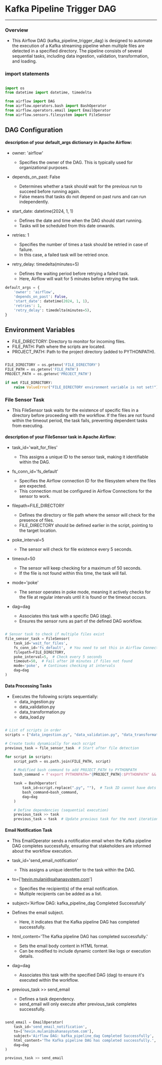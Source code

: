 # Kafka Pipeline Trigger DAG

***

### Overview

- This Airflow DAG (kafka_pipeline_trigger_dag) is designed to automate the execution of a Kafka streaming pipeline when
  multiple files are detected in a specified directory. The pipeline consists of several sequential tasks, including
  data ingestion, validation, transformation, and loading.

### import statements

```python

import os
from datetime import datetime, timedelta

from airflow import DAG
from airflow.operators.bash import BashOperator
from airflow.operators.email import EmailOperator
from airflow.sensors.filesystem import FileSensor

```

## DAG Configuration

#### description of your default_args dictionary in Apache Airflow:

- owner: 'airflow'

    - Specifies the owner of the DAG. This is typically used for organizational purposes.

- depends_on_past: False

    - Determines whether a task should wait for the previous run to succeed before running again.
    - False means that tasks do not depend on past runs and can run independently.

- start_date: datetime(2024, 1, 1)

    - Defines the date and time when the DAG should start running.
    - Tasks will be scheduled from this date onwards.

- retries: 1

    - Specifies the number of times a task should be retried in case of failure.
    - In this case, a failed task will be retried once.

- retry_delay: timedelta(minutes=5)
    - Defines the waiting period before retrying a failed task.
    - Here, Airflow will wait for 5 minutes before retrying the task.

```python
default_args = {
    'owner': 'airflow',
    'depends_on_past': False,
    'start_date': datetime(2024, 1, 1),
    'retries': 1,
    'retry_delay': timedelta(minutes=5),
}
```

## Environment Variables

- FILE_DIRECTORY: Directory to monitor for incoming files.
- FILE_PATH: Path where the scripts are located.
- PROJECT_PATH: Path to the project directory (added to PYTHONPATH).

```python

FILE_DIRECTORY = os.getenv('FILE_DIRECTORY')
FILE_PATH = os.getenv('FILE_PATH')
PROJECT_PATH = os.getenv('PROJECT_PATH')

if not FILE_DIRECTORY:
    raise ValueError("FILE_DIRECTORY environment variable is not set!")

```

### File Sensor Task

- This FileSensor task waits for the existence of specific files in a directory before proceeding with the workflow. If
  the files are not found within the timeout period, the task fails, preventing dependent tasks from executing.

#### description of your FileSensor task in Apache Airflow:

- task_id='wait_for_files'

    - This assigns a unique ID to the sensor task, making it identifiable within the DAG.

- fs_conn_id='fs_default'

    - Specifies the Airflow connection ID for the filesystem where the files are expected.
    - This connection must be configured in Airflow Connections for the sensor to work.

- filepath=FILE_DIRECTORY

    - Defines the directory or file path where the sensor will check for the presence of files.
    - FILE_DIRECTORY should be defined earlier in the script, pointing to the target location.

- poke_interval=5

    - The sensor will check for file existence every 5 seconds.

- timeout=50

    - The sensor will keep checking for a maximum of 50 seconds.
    - If the file is not found within this time, the task will fail.

- mode='poke'

    - The sensor operates in poke mode, meaning it actively checks for the file at regular intervals until it is found
      or the timeout occurs.

- dag=dag

    - Associates this task with a specific DAG (dag).
    - Ensures the sensor runs as part of the defined DAG workflow.

```python

# Sensor task to check if multiple files exist
file_sensor_task = FileSensor(
    task_id='wait_for_files',
    fs_conn_id='fs_default',  # You need to set this in Airflow Connections
    filepath=FILE_DIRECTORY,
    poke_interval=5,  # Check every 5 seconds
    timeout=50,  # Fail after 10 minutes if files not found
    mode='poke',  # Continues checking at intervals
    dag=dag
)


```

#### Data Processing Tasks

- Executes the following scripts sequentially:
    - data_ingestion.py
    - data_validation.py
    - data_transformation.py
    - data_load.py

```python

# List of scripts in order
scripts = ["data_ingestion.py", "data_validation.py", "data_transformation.py", "data_load.py"]

# Create tasks dynamically for each script
previous_task = file_sensor_task  # Start after file detection

for script in scripts:
    script_path = os.path.join(FILE_PATH, script)

    # Modified bash command to add PROJECT_PATH to PYTHONPATH
    bash_command = f'export PYTHONPATH="{PROJECT_PATH}:$PYTHONPATH" && python3 {script_path}'

    task = BashOperator(
        task_id=script.replace(".py", ""),  # Task ID cannot have dots
        bash_command=bash_command,
        dag=dag
    )

    # Define dependencies (sequential execution)
    previous_task >> task
    previous_task = task  # Update previous task for the next iteration


```

#### Email Notification Task

- This EmailOperator sends a notification email when the Kafka pipeline DAG completes successfully, ensuring that
  stakeholders are informed about the workflow execution.


- task_id='send_email_notification'

    - This assigns a unique identifier to the task within the DAG.
- to=['hevin.mulani@sahanasystem.com']

    - Specifies the recipient(s) of the email notification.
    - Multiple recipients can be added as a list.
- subject='Airflow DAG: kafka_pipeline_dag Completed Successfully'

- Defines the email subject.
    - Here, it indicates that the Kafka pipeline DAG has completed successfully.
- html_content='The Kafka pipeline DAG has completed successfully.'

    - Sets the email body content in HTML format.
    - Can be modified to include dynamic content like logs or execution details.
- dag=dag

    - Associates this task with the specified DAG (dag) to ensure it's executed within the workflow.
- previous_task >> send_email

    - Defines a task dependency.
    - send_email will only execute after previous_task completes successfully.

```python

send_email = EmailOperator(
    task_id='send_email_notification',
    to=['hevin.mulani@sahanasystem.com'],
    subject='Airflow DAG: kafka_pipeline_dag Completed Successfully',
    html_content='The Kafka pipeline DAG has completed successfully.',
    dag=dag
)

previous_task >> send_email


```
